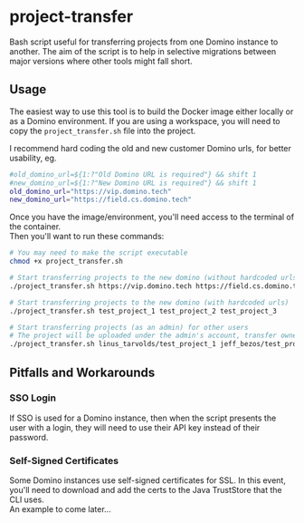 # project-transfer

Bash script useful for transferring projects from one Domino instance to another.
The aim of the script is to help in selective migrations between major versions where other tools might fall short.

## Usage

The easiest way to use this tool is to build the Docker image either locally or as a Domino environment.
If you are using a workspace, you will need to copy the `project_transfer.sh` file into the project.

I recommend hard coding the old and new customer Domino urls, for better usability, eg.
```bash
#old_domino_url=${1:?"Old Domino URL is required"} && shift 1
#new_domino_url=${1:?"New Domino URL is required"} && shift 1
old_domino_url="https://vip.domino.tech"
new_domino_url="https://field.cs.domino.tech"
```

Once you have the image/environment, you'll need access to the terminal of the container.  
Then you'll want to run these commands:
```bash
# You may need to make the script executable
chmod +x project_transfer.sh

# Start transferring projects to the new domino (without hardcoded urls)
./project_transfer.sh https://vip.domino.tech https://field.cs.domino.tech test_project_1 test_project_2 test_project_3

# Start transferring projects to the new domino (with hardcoded urls)
./project_transfer.sh test_project_1 test_project_2 test_project_3

# Start transferring projects (as an admin) for other users
# The project will be uploaded under the admin's account, transfer ownership back to the original user 
./project_transfer.sh linus_tarvolds/test_project_1 jeff_bezos/test_project_2
```

## Pitfalls and Workarounds

### SSO Login

If SSO is used for a Domino instance, then when the script presents the user with a login, they will need to use their API key instead of their password.

### Self-Signed Certificates

Some Domino instances use self-signed certificates for SSL. In this event, you'll need to download and add the certs to the Java TrustStore that the CLI uses.  
An example to come later...